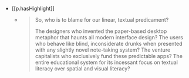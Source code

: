 


- [[p.hasHighlight]]
  - > So, who is to blame for our linear, textual predicament?
    >
    > The designers who invented the paper-based desktop metaphor that haunts all modern interface design? The users who behave like blind, inconsiderate drunks when presented with any slightly novel note-taking system? The venture capitalists who exclusively fund these predictable apps? The entire educational system for its incessant focus on textual literacy over spatial and visual literacy?
